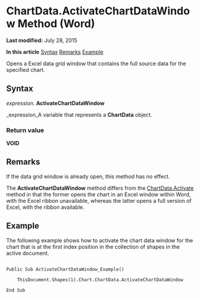 
# ChartData.ActivateChartDataWindow Method (Word)

 **Last modified:** July 28, 2015

 **In this article**
 [Syntax](#sectionSection0)
 [Remarks](#sectionSection1)
 [Example](#sectionSection2)


Opens a Excel data grid window that contains the full source data for the specified chart.


## Syntax
<a name="sectionSection0"> </a>

 _expression_. **ActivateChartDataWindow**

 _expression_A variable that represents a  **ChartData** object.


### Return value

 **VOID**


## Remarks
<a name="sectionSection1"> </a>

If the data grid window is already open, this method has no effect.

The  **ActivateChartDataWindow** method differs from the [ChartData.Activate](08f4a657-41c2-52ea-b31c-976549ace8c1.md) method in that the former opens the chart in an Excel window within Word, with the Excel ribbon unavailable, whereas the latter opens a full version of Excel, with the ribbon available.


## Example
<a name="sectionSection2"> </a>

The following example shows how to activate the chart data window for the chart that is at the first index position in the collection of shapes in the active document.


```

Public Sub ActivateChartDataWindow_Example()

    ThisDocument.Shapes(1).Chart.ChartData.ActivateChartDataWindow

End Sub

```

